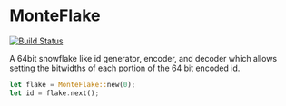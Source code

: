 # MonteFlake

[![Build Status](https://travis-ci.org/bfrog/monteflake.svg?branch=master)](https://travis-ci.org/bfrog/monteflake)


A 64bit snowflake like id generator, encoder, and decoder which allows setting the
bitwidths of each portion of the 64 bit encoded id.

``` rust
let flake = MonteFlake::new(0);
let id = flake.next();
```
